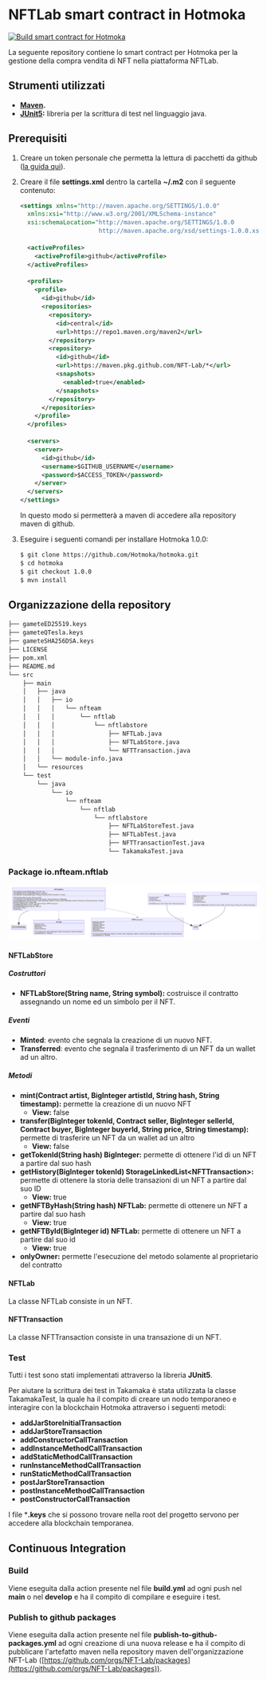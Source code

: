 # NFTLab smart contract in Hotmoka

[![Build smart contract for Hotmoka](https://github.com/NFT-Lab/smart-contract-hotmoka/actions/workflows/build.yml/badge.svg)](https://github.com/NFT-Lab/smart-contract-hotmoka/actions/workflows/build.yml)

La seguente repository contiene lo smart contract per Hotmoka per la gestione della compra vendita di NFT nella piattaforma NFTLab.

## Strumenti utilizzati

* **[Maven](https://maven.apache.org/).**
* **[JUnit5](https://junit.org/junit5/):** libreria per la scrittura di test nel linguaggio java.

## Prerequisiti

1. Creare un token personale che permetta la lettura di pacchetti da github ([la guida qui](https://docs.github.com/en/github/authenticating-to-github/keeping-your-account-and-data-secure/creating-a-personal-access-token)).

2. Creare il file **settings.xml** dentro la cartella **~/.m2** con il seguente contenuto:

   ```xml
   <settings xmlns="http://maven.apache.org/SETTINGS/1.0.0"
     xmlns:xsi="http://www.w3.org/2001/XMLSchema-instance"
     xsi:schemaLocation="http://maven.apache.org/SETTINGS/1.0.0
                         http://maven.apache.org/xsd/settings-1.0.0.xsd">
   
     <activeProfiles>
       <activeProfile>github</activeProfile>
     </activeProfiles>
   
     <profiles>
       <profile>
         <id>github</id>
         <repositories>
           <repository>
             <id>central</id>
             <url>https://repo1.maven.org/maven2</url>
           </repository>
           <repository>
             <id>github</id>
             <url>https://maven.pkg.github.com/NFT-Lab/*</url>
             <snapshots>
               <enabled>true</enabled>
             </snapshots>
           </repository>
         </repositories>
       </profile>
     </profiles>
   
     <servers>
       <server>
         <id>github</id>
         <username>$GITHUB_USERNAME</username>
         <password>$ACCESS_TOKEN</password>
       </server>
     </servers>
   </settings>
   ```

   In questo modo si permetterà a maven di accedere alla repository maven di github.
   
3. Eseguire i seguenti comandi per installare Hotmoka 1.0.0:

   ```bash
   $ git clone https://github.com/Hotmoka/hotmoka.git
   $ cd hotmoka
   $ git checkout 1.0.0
   $ mvn install
   ```

## Organizzazione della repository

```bash
├── gameteED25519.keys
├── gameteQTesla.keys
├── gameteSHA256DSA.keys
├── LICENSE
├── pom.xml
├── README.md
└── src
    ├── main
    │   ├── java
    │   │   ├── io
    │   │   │   └── nfteam
    │   │   │       └── nftlab
    │   │   │           └── nftlabstore
    │   │   │               ├── NFTLab.java
    │   │   │               ├── NFTLabStore.java
    │   │   │               └── NFTTransaction.java
    │   │   └── module-info.java
    │   └── resources
    └── test
        └── java
            └── io
                └── nfteam
                    └── nftlab
                        └── nftlabstore
                            ├── NFTLabStoreTest.java
                            ├── NFTLabTest.java
                            ├── NFTTransactionTest.java
                            └── TakamakaTest.java

```

### Package io.nfteam.nftlab

![Class diagram](./docs/images/classdiagram.svg)

#### NFTLabStore

##### Costruttori

- **NFTLabStore(String name, String symbol):** costruisce il contratto assegnando un nome ed un simbolo per il NFT.

##### Eventi

- **Minted**: evento che segnala la creazione di un nuovo NFT.
- **Transferred**: evento che segnala il trasferimento di un NFT da un wallet ad un altro.

##### Metodi

- **mint(Contract artist, BigInteger artistId, String hash, String timestamp):** permette la creazione di un nuovo NFT
  - **View:** false
- **transfer(BigInteger tokenId, Contract seller, BigInteger sellerId, Contract buyer, BigInteger buyerId, String price, String timestamp):** permette di trasferire un NFT da un wallet ad un altro
  - **View:** false
- **getTokenId(String hash) BigInteger:** permette di ottenere l'id di un NFT a partire dal suo hash
- **getHistory(BigInteger tokenId) StorageLinkedList\<NFTTransaction\>:** permette di ottenere la storia delle transazioni di un NFT a partire dal suo ID
  - **View:** true
- **getNFTByHash(String hash) NFTLab:** permette di ottenere un NFT a partire dal suo hash
  - **View:** true
- **getNFTById(BigInteger id) NFTLab:** permette di ottenere un NFT a partire dal suo id
  - **View:** true
- **onlyOwner:** permette l'esecuzione del metodo solamente al proprietario del contratto

#### NFTLab

La classe NFTLab consiste in un NFT.

#### NFTTransaction

La classe NFTTransaction consiste in una transazione di un NFT.

### Test

Tutti i test sono stati implementati attraverso la libreria **JUnit5**.

Per aiutare la scrittura dei test in Takamaka è stata utilizzata la classe TakamakaTest, la quale ha il compito di creare un nodo temporaneo e interagire con la blockchain Hotmoka attraverso i seguenti metodi:

* **addJarStoreInitialTransaction**
* **addJarStoreTransaction**
* **addConstructorCallTransaction**
* **addInstanceMethodCallTransaction**
* **addStaticMethodCallTransaction**
* **runInstanceMethodCallTransaction**
* **runStaticMethodCallTransaction**
* **postJarStoreTransaction**
* **postInstanceMethodCallTransaction**
* **postConstructorCallTransaction**

I file ***.keys** che si possono trovare nella root del progetto servono per accedere alla blockchain temporanea.

## Continuous Integration

### Build

Viene eseguita dalla action presente nel file **build.yml** ad ogni push nel **main** o nel **develop** e ha il compito di compilare e eseguire i test.

### Publish to github packages

Viene eseguita dalla action presente nel file **publish-to-github-packages.yml** ad ogni creazione di una nuova release e ha il compito di pubblicare l'artefatto maven nella repository maven dell'organizzazione NFT-Lab ([https://github.com/orgs/NFT-Lab/packages](https://github.com/orgs/NFT-Lab/packages)).